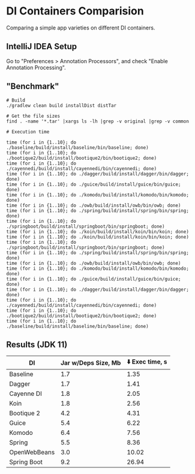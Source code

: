 # DI Containers Comparision

Comparing a simple app varieties on different DI containers.

## IntelliJ IDEA Setup

Go to "Preferences > Annotation Processors", and check "Enable Annotation
Processing".

## "Benchmark"

```
# Build
./gradlew clean build installDist distTar
```

```
# Get the file sizes
find . -name '*.tar' |xargs ls -lh |grep -v original |grep -v common
```

```
# Execution time

time (for i in {1..10}; do ./baseline/build/install/baseline/bin/baseline; done)
time (for i in {1..10}; do ./bootique2/build/install/bootique2/bin/bootique2; done)
time (for i in {1..10}; do ./cayennedi/build/install/cayennedi/bin/cayennedi; done)
time (for i in {1..10}; do ./dagger/build/install/dagger/bin/dagger; done)
time (for i in {1..10}; do ./guice/build/install/guice/bin/guice; done)
time (for i in {1..10}; do ./komodo/build/install/komodo/bin/komodo; done)
time (for i in {1..10}; do ./owb/build/install/owb/bin/owb; done)
time (for i in {1..10}; do ./spring/build/install/spring/bin/spring; done)
time (for i in {1..10}; do ./springboot/build/install/springboot/bin/springboot; done)
time (for i in {1..10}; do ./koin/build/install/koin/bin/koin; done)
time (for i in {1..10}; do ./koin/build/install/koin/bin/koin; done)
time (for i in {1..10}; do ./springboot/build/install/springboot/bin/springboot; done)
time (for i in {1..10}; do ./spring/build/install/spring/bin/spring; done)
time (for i in {1..10}; do ./owb/build/install/owb/bin/owb; done)
time (for i in {1..10}; do ./komodo/build/install/komodo/bin/komodo; done)
time (for i in {1..10}; do ./guice/build/install/guice/bin/guice; done)
time (for i in {1..10}; do ./dagger/build/install/dagger/bin/dagger; done)
time (for i in {1..10}; do ./cayennedi/build/install/cayennedi/bin/cayennedi; done)
time (for i in {1..10}; do ./bootique2/build/install/bootique2/bin/bootique2; done)
time (for i in {1..10}; do ./baseline/build/install/baseline/bin/baseline; done)
```

## Results (JDK 11)

|DI|Jar w/Deps Size, Mb|:arrow_down: Exec time, s|
|----|-----|----|
|Baseline|1.7|1.35|
|Dagger|1.7|1.41|
|Cayenne DI|1.8|2.05|
|Koin|1.8|2.56|
|Bootique 2|4.2|4.31|
|Guice|5.4|6.22|
|Komodo|6.4|7.56|
|Spring|5.5|8.36|
|OpenWebBeans|3.0|10.02|
|Spring Boot|9.2|26.94|

